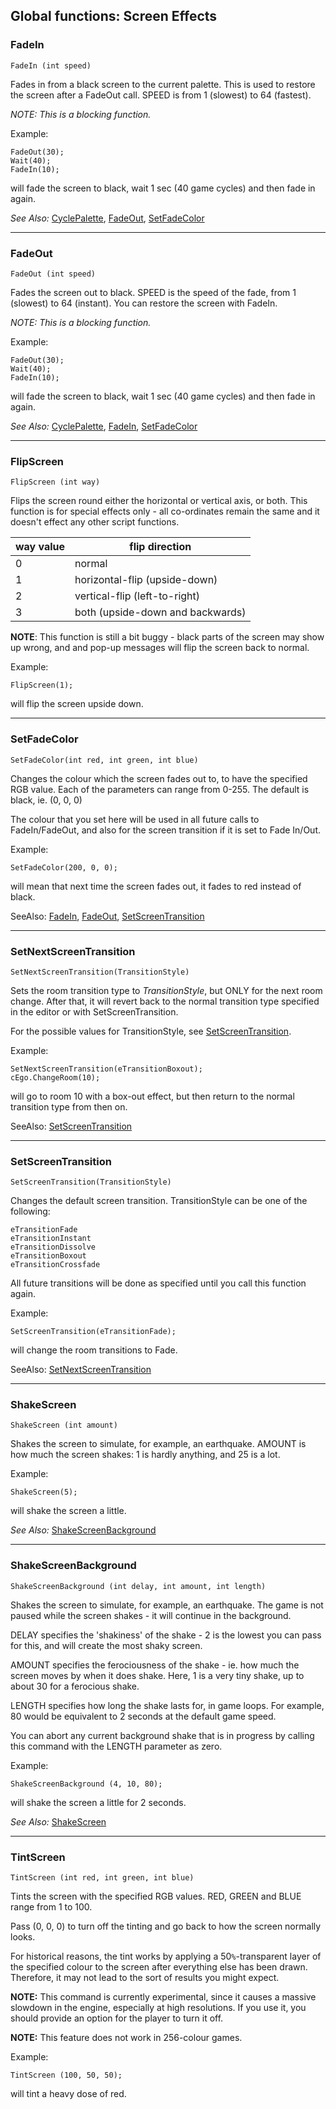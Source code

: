 ## Global functions: Screen Effects

### FadeIn

    FadeIn (int speed)

Fades in from a black screen to the current palette. This is used to
restore the screen after a FadeOut call. SPEED is from 1 (slowest) to 64
(fastest).

*NOTE: This is a blocking function.*

Example:

    FadeOut(30);
    Wait(40);
    FadeIn(10);

will fade the screen to black, wait 1 sec (40 game cycles) and then fade
in again.

*See Also:* [CyclePalette](Globalfunctions_Palette#cyclepalette),
[FadeOut](Globalfunctions_Screen#fadeout), [SetFadeColor](Globalfunctions_Screen#setfadecolor)

---

### FadeOut

    FadeOut (int speed)

Fades the screen out to black. SPEED is the speed of the fade, from 1
(slowest) to 64 (instant). You can restore the screen with FadeIn.

*NOTE: This is a blocking function.*

Example:

    FadeOut(30);
    Wait(40);
    FadeIn(10);

will fade the screen to black, wait 1 sec (40 game cycles) and then fade
in again.

*See Also:* [CyclePalette](Globalfunctions_Palette#cyclepalette),
[FadeIn](Globalfunctions_Screen#fadein), [SetFadeColor](Globalfunctions_Screen#setfadecolor)

---

### FlipScreen

    FlipScreen (int way)

Flips the screen round either the horizontal or vertical axis, or both.
This function is for special effects only - all co-ordinates remain the
same and it doesn't effect any other script functions.

way value | flip direction
--- | ---
0 | normal
1 | horizontal-flip (upside-down)
2 | vertical-flip (left-to-right)
3 | both (upside-down and backwards)

**NOTE**: This function is still a bit buggy - black parts of the screen
may show up wrong, and and pop-up messages will flip the screen back to
normal.

Example:

    FlipScreen(1);

will flip the screen upside down.

---

### SetFadeColor

    SetFadeColor(int red, int green, int blue)

Changes the colour which the screen fades out to, to have the specified
RGB value. Each of the parameters can range from 0-255. The default is
black, ie. (0, 0, 0)

The colour that you set here will be used in all future calls to
FadeIn/FadeOut, and also for the screen transition if it is set to Fade
In/Out.

Example:

    SetFadeColor(200, 0, 0);

will mean that next time the screen fades out, it fades to red instead
of black.

SeeAlso: [FadeIn](Globalfunctions_Screen#fadein), [FadeOut](Globalfunctions_Screen#fadeout),
[SetScreenTransition](Globalfunctions_Screen#setscreentransition)

---

### SetNextScreenTransition

    SetNextScreenTransition(TransitionStyle)

Sets the room transition type to *TransitionStyle*, but ONLY for the
next room change. After that, it will revert back to the normal
transition type specified in the editor or with SetScreenTransition.

For the possible values for TransitionStyle, see
[SetScreenTransition](Globalfunctions_Screen#setscreentransition).

Example:

    SetNextScreenTransition(eTransitionBoxout);
    cEgo.ChangeRoom(10);

will go to room 10 with a box-out effect, but then return to the normal
transition type from then on.

SeeAlso: [SetScreenTransition](Globalfunctions_Screen#setscreentransition)

---

### SetScreenTransition

    SetScreenTransition(TransitionStyle)

Changes the default screen transition. TransitionStyle can be one of the
following:

    eTransitionFade
    eTransitionInstant
    eTransitionDissolve
    eTransitionBoxout
    eTransitionCrossfade

All future transitions will be done as specified until you call this
function again.

Example:

    SetScreenTransition(eTransitionFade);

will change the room transitions to Fade.

SeeAlso: [SetNextScreenTransition](Globalfunctions_Screen#setnextscreentransition)

---

### ShakeScreen

    ShakeScreen (int amount)

Shakes the screen to simulate, for example, an earthquake. AMOUNT is how
much the screen shakes: 1 is hardly anything, and 25 is a lot.

Example:

    ShakeScreen(5);

will shake the screen a little.

*See Also:* [ShakeScreenBackground](Globalfunctions_Screen#shakescreenbackground)

---

### ShakeScreenBackground

    ShakeScreenBackground (int delay, int amount, int length)

Shakes the screen to simulate, for example, an earthquake. The game is
not paused while the screen shakes - it will continue in the background.

DELAY specifies the 'shakiness' of the shake - 2 is the lowest you can
pass for this, and will create the most shaky screen.

AMOUNT specifies the ferociousness of the shake - ie. how much the
screen moves by when it does shake. Here, 1 is a very tiny shake, up to
about 30 for a ferocious shake.

LENGTH specifies how long the shake lasts for, in game loops. For
example, 80 would be equivalent to 2 seconds at the default game speed.

You can abort any current background shake that is in progress by
calling this command with the LENGTH parameter as zero.

Example:

    ShakeScreenBackground (4, 10, 80);

will shake the screen a little for 2 seconds.

*See Also:* [ShakeScreen](Globalfunctions_Screen#shakescreen)

---

### TintScreen

    TintScreen (int red, int green, int blue)

Tints the screen with the specified RGB values. RED, GREEN and BLUE
range from 1 to 100.

Pass (0, 0, 0) to turn off the tinting and go back to how the screen
normally looks.

For historical reasons, the tint works by applying a 50`%`-transparent
layer of the specified colour to the screen after everything else has
been drawn. Therefore, it may not lead to the sort of results you might
expect.

**NOTE:** This command is currently experimental, since it causes a
massive slowdown in the engine, especially at high resolutions. If you
use it, you should provide an option for the player to turn it off.

**NOTE:** This feature does not work in 256-colour games.

Example:

    TintScreen (100, 50, 50);

will tint a heavy dose of red.
